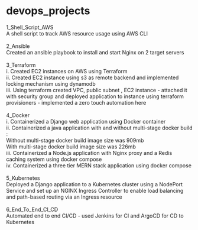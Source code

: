 # devops_projects

1_Shell_Script_AWS\
A shell script to track AWS resource usage using AWS CLI\
\
2_Ansible\
Created an ansible playbook to install and start Nginx on 2 target servers\
\
3_Terraform\
i. Created EC2 instances on AWS using Terraform\
ii. Created EC2 instance using s3 as remote backend and implemented locking mechanism using dynamodb\
iii. Using terraform created VPC, public subnet , EC2 instance - attached it with security group and deployed application to instance using terraform provisioners - implemented a zero touch automation here\
\
4_Docker\
i. Containerized a Django web application using Docker container\
ii. Containerized a java application with and without multi-stage docker build :\
Without multi-stage docker build image size was 909mb\
With multi-stage docker build image size was 226mb\
iii. Containerized a Node.js application with Nginx proxy and a Redis caching system using docker compose\
iv. Containerized a three tier MERN stack application using docker compose\
\
5_Kubernetes\
Deployed a Django application to a Kubernetes cluster using a NodePort Service and set up an NGINX Ingress Controller to enable load balancing and path-based routing via an Ingress resource\
\
6_End_To_End_CI_CD\
Automated end to end CI/CD - used Jenkins for CI and ArgoCD for CD to Kubernetes 

